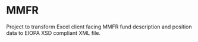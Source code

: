 # MMFR
Project to transform Excel client facing MMFR fund description and position data to EIOPA XSD compliant XML file.
